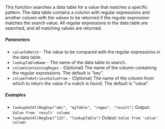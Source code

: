 This function searches a data table for a value that matches a specific pattern. The data table contains a column with regular expressions and another column with the values to be returned if the regular expression matches the search value. All regular expressions in the data table are searched, and all matching values are returned.

##### Parameters
* `valueToMatch` - The value to be compared with the regular expressions in the data table.
* `lookupTableName` - The name of the data table to search.
* `columnContainingRegex` - (Optional) The name of the column containing the regular expressions. The default is "key".
* `columnToRetrieveValueFrom` - (Optional) The name of the column from which to return the value if a match is found. The default is "value".

##### Examples
* `lookupGetAllRegExp("abc", "myTable", "regex", "result")` Output: `Value from 'result' column`
* `lookupGetAllRegExp("123", "lookupTable")` Output: `Value from 'value' column`